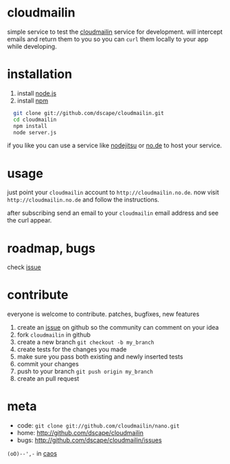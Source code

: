 # cloudmailin

simple service to test the [cloudmailin] service for development. will intercept emails and return them to you so you can `curl` them locally to your app while developing.

# installation

1. install [node.js]
2. install [npm]

```sh
  git clone git://github.com/dscape/cloudmailin.git
  cd cloudmailin
  npm install
  node server.js
```

if you like you can use a service like [nodejitsu] or [no.de] to host your service.

# usage

just point your `cloudmailin` account to `http://cloudmailin.no.de`. now visit `http://cloudmailin.no.de` and follow the instructions.

after subscribing send an email to your `cloudmailin` email address and see the curl appear.

# roadmap, bugs

check [issue]

# contribute

everyone is welcome to contribute. patches, bugfixes, new features

1. create an [issue] on github so the community can comment on your idea
2. fork `cloudmailin` in github
3. create a new branch `git checkout -b my_branch`
4. create tests for the changes you made
5. make sure you pass both existing and newly inserted tests
6. commit your changes
7. push to your branch `git push origin my_branch`
8. create an pull request

# meta

* code: `git clone git://github.com/cloudmailin/nano.git`
* home: <http://github.com/dscape/cloudmailin>
* bugs: <http://github.com/dscape/cloudmailin/issues>

`(oO)--',-` in [caos]

[cloudmailin]: https://cloudmailin.com
[issue]: http://github.com/dscape/cloudmailin/issues
[caos]: http://caos.di.uminho.pt/
[nodejitsu]: http://nodejitsu.com
[no.de]: http://no.de
[npm]: http://npmjs.org
[node.js]: http://nodejs.org/